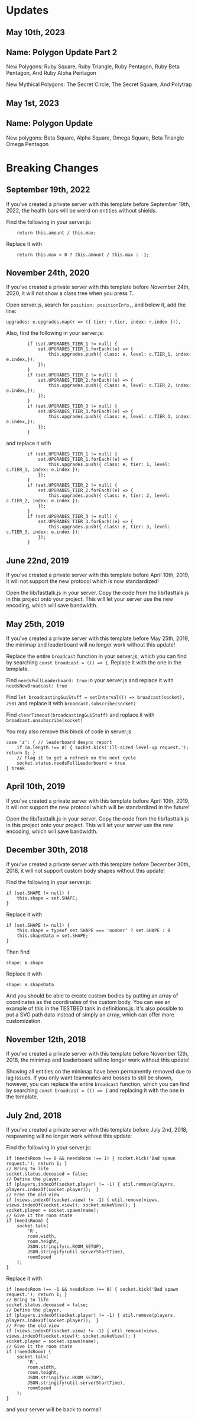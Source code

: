 # Updates
## May 10th, 2023

## Name: Polygon Update Part 2

New Polygons: Ruby Square, Ruby Triangle, Ruby Pentagon, Ruby Beta Pentagon, And Ruby Alpha Pentagon

New Mythical Polygons: The Secret Circle, The Secret Square, And Polytrap
## May 1st, 2023 

## Name: Polygon Update

New polygons: Beta Square, Alpha Square, Omega Square, Beta Triangle Omega Pentagon

# Breaking Changes

## September 19th, 2022

If you've created a private server with this template before September 19th, 2022, the health bars will be weird on entities without shields.

Find the following in your server.js:
```
    return this.amount / this.max;
```
Replace it with
```
    return this.max > 0 ? this.amount / this.max : -1;
```


## November 24th, 2020

If you've created a private server with this template before November 24th, 2020, it will not show a class tree when you press T.

Open server.js, search for `position: positionInfo,`, and below it, add the line:
```
upgrades: e.upgrades.map(r => ({ tier: r.tier, index: r.index })),
```

Also, find the following in your server.js:
```
        if (set.UPGRADES_TIER_1 != null) { 
            set.UPGRADES_TIER_1.forEach((e) => {
                this.upgrades.push({ class: e, level: c.TIER_1, index: e.index,});
            });
        }
        if (set.UPGRADES_TIER_2 != null) { 
            set.UPGRADES_TIER_2.forEach((e) => {
                this.upgrades.push({ class: e, level: c.TIER_2, index: e.index,});
            });
        }
        if (set.UPGRADES_TIER_3 != null) { 
            set.UPGRADES_TIER_3.forEach((e) => {
                this.upgrades.push({ class: e, level: c.TIER_3, index: e.index,});
            });
        }
```
and replace it with
```
        if (set.UPGRADES_TIER_1 != null) { 
            set.UPGRADES_TIER_1.forEach((e) => {
                this.upgrades.push({ class: e, tier: 1, level: c.TIER_1, index: e.index });
            });
        }
        if (set.UPGRADES_TIER_2 != null) { 
            set.UPGRADES_TIER_2.forEach((e) => {
                this.upgrades.push({ class: e, tier: 2, level: c.TIER_2, index: e.index });
            });
        }
        if (set.UPGRADES_TIER_3 != null) { 
            set.UPGRADES_TIER_3.forEach((e) => {
                this.upgrades.push({ class: e, tier: 3, level: c.TIER_3, index: e.index });
            });
        }
```

## June 22nd, 2019

If you've created a private server with this template before April 10th, 2019, it will not support the new protocol which is now standardized!

Open the lib/fasttalk.js in your server. Copy the code from the lib/fasttalk.js in this project onto your project. This will let your server use the new encoding, which will save bandwidth.

## May 25th, 2019

If you've created a private server with this template before May 25th, 2019, the minimap and leaderboard will no longer work without this update!

Replace the entire `broadcast` function in your server.js, which you can find by searching `const broadcast = (() => {`. Replace it with the one in the template.

Find `needsFullLeaderboard: true` in your server.js and replace it with `needsNewBroadcast: true`

Find `let broadcastingGuiStuff = setInterval(() => broadcast(socket), 250)` and replace it with `broadcast.subscribe(socket)`

Find `clearTimeout(broadcastingGuiStuff)` and replace it with `broadcast.unsubscribe(socket)`

You may also remove this block of code in server.js
```
case 'z': { // leaderboard desync report
    if (m.length !== 0) { socket.kick('Ill-sized level-up request.'); return 1; }
    // Flag it to get a refresh on the next cycle
    socket.status.needsFullLeaderboard = true
} break
```

## April 10th, 2019

If you've created a private server with this template before April 10th, 2019, it will not support the new protocol which will be standardized in the future!

Open the lib/fasttalk.js in your server. Copy the code from the lib/fasttalk.js in this project onto your project. This will let your server use the new encoding, which will save bandwidth.

## December 30th, 2018

If you've created a private server with this template before December 30th, 2018, it will not support custom body shapes without this update!

Find the following in your server.js:
```
if (set.SHAPE != null) {
    this.shape = set.SHAPE;
}
```
Replace it with
```
if (set.SHAPE != null) {
    this.shape = typeof set.SHAPE === 'number' ? set.SHAPE : 0
    this.shapeData = set.SHAPE;
}
```
Then find
```
shape: e.shape
```
Replace it with
```
shape: e.shapeData
```
And you should be able to create custom bodies by putting an array of coordinates as the coordinates of the custom body. You can see an example of this in the TESTBED tank in definitions.js. It's also possible to put a SVG path data instead of simply an array, which can offer more customization.

## November 12th, 2018

If you've created a private server with this template before November 12th, 2018, the minimap and leaderboard will no longer work without this update!

Showing all entities on the minimap have been permanently removed due to lag issues. If you only want teammates and bosses to still be shown, however, you can replace the entire `broadcast` function, which you can find by searching `const broadcast = (() => {` and replacing it with the one in the template.

## July 2nd, 2018

If you've created a private server with this template before July 2nd, 2018, respawning will no longer work without this update:

Find the following in your server.js:
```
if (needsRoom !== 0 && needsRoom !== 1) { socket.kick('Bad spawn request.'); return 1; }
// Bring to life
socket.status.deceased = false;
// Define the player.
if (players.indexOf(socket.player) != -1) { util.remove(players, players.indexOf(socket.player));  }
// Free the old view
if (views.indexOf(socket.view) != -1) { util.remove(views, views.indexOf(socket.view)); socket.makeView(); }
socket.player = socket.spawn(name);     
// Give it the room state
if (needsRoom) { 
    socket.talk(
        'R',
        room.width,
        room.height,
        JSON.stringify(c.ROOM_SETUP), 
        JSON.stringify(util.serverStartTime),
        roomSpeed
    );
}
```
Replace it with
```
if (needsRoom !== -1 && needsRoom !== 0) { socket.kick('Bad spawn request.'); return 1; }
// Bring to life
socket.status.deceased = false;
// Define the player.
if (players.indexOf(socket.player) != -1) { util.remove(players, players.indexOf(socket.player));  }
// Free the old view
if (views.indexOf(socket.view) != -1) { util.remove(views, views.indexOf(socket.view)); socket.makeView(); }
socket.player = socket.spawn(name);     
// Give it the room state
if (!needsRoom) { 
    socket.talk(
        'R',
        room.width,
        room.height,
        JSON.stringify(c.ROOM_SETUP), 
        JSON.stringify(util.serverStartTime),
        roomSpeed
    );
}
```
and your server will be back to normal!